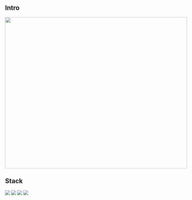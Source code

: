 <h2>Intro</h2>
<div style="width: 600px; height: 500px; background-color: transparent; display: flex; justify-content: center; align-items: center;">
    <img src="https://github.com/user-attachments/assets/bae474e9-c9f8-42dc-88a4-d56c1f8f1c6b" style="width: 100%; height: 100%;">
</div>

<h2>Stack</h2>
<img src="https://img.shields.io/badge/HTML5-E34F26?style=flat-square&logo=HTML5&logoColor=FFFFFF"/></a>
<img src="https://img.shields.io/badge/CSS3-1572B6?style=flat-square&logo=CSS3&logoColor=FFFFFF"/></a>
<img src="https://img.shields.io/badge/Python-3776AB?style=flat-square&logo=Python&logoColor=FFFFFF"/></a>
<img src="https://img.shields.io/badge/Docker-2496ED?style=flat-square&logo=Docker&logoColor=FFFFFF"/></a>
